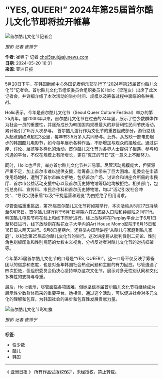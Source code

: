# “YES, QUEER!” 2024年第25届首尔酷儿文化节即将拉开帷幕

![首尔酷儿文化节记者会](https://image.ajunews.com/content/image/2024/05/20/20240520155716951059.jpg)

_摄影 记者 崔锦宁_

**作者**: 崔锦宁 记者 [choi5tsui@ajunews.com](mailto:choi5tsui@ajunews.com)  
**日期**: 2024-05-20 16:31  
**来源**: 亚洲日报  

---

5月20日下午，在韩国新闻中心外国记者俱乐部举行了“2024年第25届首尔酷儿文化节”记者会。首尔酷儿文化节组织委员会组织委员长Holic（梁瑄友）出席了此次记者会，并详细介绍了本次活动的举办时间、规模以及筹备过程中面临的各种挑战。 

Holic表示，今年是首尔酷儿文化节（Seoul Queer Culture Festival）举办的第25周年。自2000年以来，首尔酷儿文化节在过去的24年里，展示了性少数群体作为社会一员的重要性，并逐渐成长为韩国国内规模最大的非营利性民间节庆活动，累计吸引了15万人次参与。 首尔酷儿游行作为文化节的重要组成部分，游行路线从起点到终点超过3公里，每年有3.5万多人共同参与。此外，从放映一部电影起步的韩国酷儿电影节，如今每年展示各种作品，不断增加与观众的接触点。通过讲座、讨论、展览等多样化的活动，首尔酷儿文化节为各界人士提供了相遇、参与和沟通的平台，不仅在规模上有所增长，更在“真正的节日”这一意义上不断努力。 

同时，Holic也坦言，举办首尔酷儿文化节并非易事。尽管活动规模庞大，但资源严重不足，加上首尔市难以提供支援，给筹备工作带来了巨大困难。组委会在申请使用场地时，遭到了首尔市四次拒绝，包括首尔广场、讨论会和讲座会所需的市民厅、首尔市公益活动支援中心以及首尔历史博物馆等场地均被拒绝。相关部门，包括总务科、宣传科、市民合作科和首尔历史博物馆，均以“活动引发社会冲突”、“导致尖锐矛盾”以及“干扰运营和观览”为由拒绝了租用请求。 

尽管面临重重挑战，第25届首尔酷儿文化节将如期举行，本次活动从5月27日持续至6月18日。首尔酷儿游行将于6月1日星期六在乙支路入口站和钟阁站之间举行。韩国酷儿电影节将在线上和线下同步进行。线上放映将在Purplay平台上于6月1日至18日进行，线下放映则在梨花女子大学内的Art House Momo影院于6月15日和16日周末两天进行。6月8日星期六，还将举办国际讲座“从酷儿与家庭到酷儿家庭”，以纪念第25届首尔酷儿文化节的举行。这次讲座将从批判性别二元论、性别角色刻板印象和性别规范的女权主义视角，分析反对者对酷儿文化节的对抗框架等。 

今年第25届首尔酷儿文化节的口号是“YES, QUEER!”。这一口号不仅反映了筹备团队的信念和态度，也是对全年韩国社会热点问题和主题的有力回应。尽管遭遇了四次拒绝，但组织委员会仍决心坚持举办这次文化节，展示对多元性别认同和文化多样性的支持与尊重。 

最后，Holic表示，尽管面临各项困难，但她坚信本届首尔酷儿文化节将继续成为展示性少数群体风采的重要平台。她相信，通过这个活动，可以促进社会对多元文化的理解和包容，为韩国社会的进步和包容性发展贡献力量。   

![首尔酷儿文化节彩虹旗](https://image.ajunews.com/content/image/2024/05/20/20240520155845313963.jpg)

_摄影 记者 崔锦宁_

---

**标签**:    
- 性少数  
- 酷儿  
- 韩国  

---

《 亚洲日报 》 所有作品受版权保护，未经授权，禁止转载。